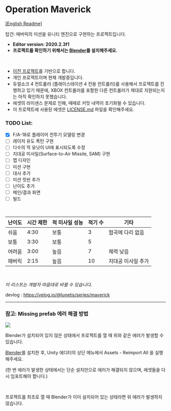 # Operation Maverick

[[English Readme]](https://github.com/lunetis/OperationMaverick/blob/main/README.md)

탑건: 매버릭의 미션을 유니티 엔진으로 구현하는 프로젝트입니다.

- __Editor version: 2020.2.3f1__
- __프로젝트를 확인하기 위해서는 [Blender](https://www.blender.org/download/)를 설치해주세요.__

<br>

* [이전 프로젝트](https://github.com/lunetis/OperationZERO)를 기반으로 합니다.
* 개인 프로젝트이며 현재 개발중입니다.
* 듀얼쇼크 4 컨트롤러 (플레이스테이션 4 전용 컨트롤러)를 사용해서 프로젝트를 진행하고 있기 때문에, XBOX 컨트롤러를 포함한 다른 컨트롤러가 제대로 지원되는지는 아직 확인하지 못했습니다.
* 에셋의 라이센스 문제로 인해, 때때로 커밋 내역이 초기화될 수 있습니다.
* 이 프로젝트에 사용된 에셋은 [LICENSE.md](https://github.com/lunetis/OperationMaverick/blob/main/LICENSE.md) 파일을 확인해주세요.

### TODO List:
- [x] F/A-18로 플레이어 전투기 모델링 변경
- [ ] 레이저 유도 폭탄 구현
- [ ] 다수의 적 유닛이 UI에 표시되도록 수정
- [ ] 지대공 미사일(Surface-to-Air Missile, SAM) 구현
- [ ] 맵 디자인
- [ ] 미션 구현
- [ ] 대사 추가
- [ ] 미션 컷씬 추가
- [ ] 난이도 추가
- [ ] 메인/결과 화면
- [ ] 빌드

<br>

|난이도|시간 제한|적 미사일 성능|적기 수|기타|
|------|---|---|---|---|
|쉬움|4:30|보통|3|협곡에 다리 없음|
|보통|3:30|보통|5||
|어려움|3:00|높음|7|체력 낮음|
|매버릭|2:15|높음|10|지대공 미사일 추가|
<br>

*이 리스트는 개발자 마음대로 바뀔 수 있습니다.*

devlog : https://velog.io/@lunetis/series/maverick

---

### 참고: Missing prefab 에러 해결 방법

![](https://github.com/lunetis/AceCombatZERO/blob/main/missingerror.PNG)

Blender가 설치되어 있지 않은 상태에서 프로젝트를 열 때 위와 같은 에러가 발생할 수 있습니다.

[Blender](https://www.blender.org/download/)를 설치한 후, Unity 에디터의 상단 메뉴에서 Assets - Reimport All 을 실행해주세요.

(한 번 에러가 발생한 상태에서는 단순 설치만으로 에러가 해결되지 않으며, 에셋들을 다시 임포트해야 합니다.)

<br>

프로젝트를 최초로 열 때 Blender가 이미 설치되어 있는 상태라면 위 에러가 발생하지 않습니다.
